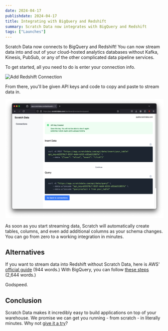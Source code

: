 ```yaml
---
date: 2024-04-17
publishdate: 2024-04-17
title: Integrating with BigQuery and Redshift
summary: Scratch Data now integrates with BigQuery and Redshift
tags: ["Launches"]
---
```


Scratch Data now connects to BigQuery and Redshift! You can now stream data
into and out of your cloud-hosted analytics databases without Kafka, Kinesis,
PubSub, or any of the other complicated data pipeline services.

To get started, all you need to do is enter your connection info.

![Add Redshift Connection](add_redshift.gif)

From there, you'll be given API keys and code to copy and paste to 
stream data in.

![API Key Generation](new_api_key.png)

As soon as you start streaming data, Scratch will automatically create tables, columns,
and even add additional columns as your schema changes. You can go from zero to a working
integration in minutes.

## Alternatives

If you want to stream data into Redshift without Scratch Data, here is AWS' [official guide](https://docs.aws.amazon.com/redshift/latest/dg/materialized-view-streaming-ingestion-getting-started.html) (944 words.) With BigQuery, you can follow [these steps](https://cloud.google.com/datastream/docs/quickstart-replication-to-bigquery) (2,644 words.)

Godspeed.

## Conclusion

Scratch Data makes it incredibly easy to build applications on top of 
your warehouse. We promise we can get you running - from scratch - 
in literally minutes. Why not [give it a try](https://app.scratchdata.com)? 

